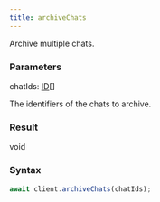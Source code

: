 ```yaml
---
title: archiveChats
---
```


Archive multiple chats.


### Parameters 

<div class="flex flex-col gap-3"><div><div class="font-mono" id="p_chatIds" data-anchor><span class="font-bold">chatIds</span><span class="opacity-50">:</span> <a href="/types/id"  >ID</a><span class="opacity-50">[]</span></div><div class="pl-3"><div class="no-margin">

The identifiers of the chats to archive.

</div></div></div></div>

### Result 

<div class="font-mono"><span>void</span></div>

### Syntax

```ts
await client.archiveChats(chatIds);
```



